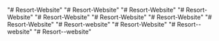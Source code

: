 "# Resort-Website" 
"# Resort-Website" 
"# Resort-Website" 
"# Resort-Website" 
"# Resort-Website" 
"# Resort-Website" 
"# Resort-Website" 
"# Resort-Website" 
"# Resort-website" 
"# Resort-Website" 
"# Resort--website" 
"# Resort--website" 

